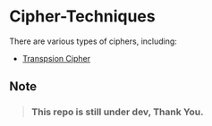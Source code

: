 # Cipher-Techniques

There are various types of ciphers, including:

- [Transpsion Cipher](./TranspositionCiphers/)

## Note

> ### This repo is still under dev, Thank You.
